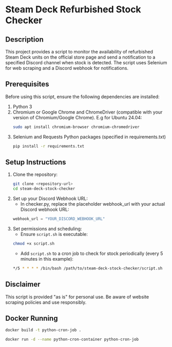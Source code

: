 # Steam Deck Refurbished Stock Checker

## Description

This project provides a script to monitor the availability of refurbished Steam Deck units on the official store page and send a notification to a specified Discord channel when stock is detected. The script uses Selenium for web scraping and a Discord webhook for notifications.

## Prerequisites

Before using this script, ensure the following dependencies are installed:

1. Python 3
2. Chromium or Google Chrome and ChromeDriver (compatible with your version of Chromium/Google Chrome). E.g for Ubuntu 24.04:
   ```sh
   sudo apt install chromium-browser chromium-chromedriver
   ```
3. Selenium and Requests Python packages (specified in requirements.txt)
   ```sh
   pip install -r requirements.txt
   ```

## Setup Instructions

1. Clone the repository:
   ```sh
   git clone <repository-url>
   cd steam-deck-stock-checker
   ```
2. Set up your Discord Webhook URL:
   - In checker.py, replace the placeholder webhook_url with your actual Discord webhook URL:
   ```python
   webhook_url = "YOUR_DISCORD_WEBHOOK_URL"
   ```
3. Set permissions and scheduling:
   - Ensure `script.sh` is executable:
   ```sh
   chmod +x script.sh
   ```
   - Add `script.sh` to a cron job to check for stock periodically (every 5 minutes in this example):
   ```sh
   */5 * * * * /bin/bash /path/to/steam-deck-stock-checker/script.sh
   ```

## Disclaimer

This script is provided "as is" for personal use. Be aware of website scraping policies and use responsibly.

## Docker Running

```sh
docker build -t python-cron-job .
```

```sh
docker run -d --name python-cron-container python-cron-job
```
